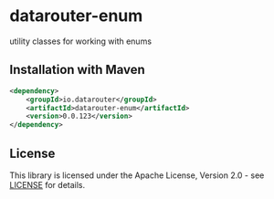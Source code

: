# datarouter-enum

utility classes for working with enums

## Installation with Maven

```xml
<dependency>
	<groupId>io.datarouter</groupId>
	<artifactId>datarouter-enum</artifactId>
	<version>0.0.123</version>
</dependency>
```

## License

This library is licensed under the Apache License, Version 2.0 - see [LICENSE](../LICENSE) for details.

